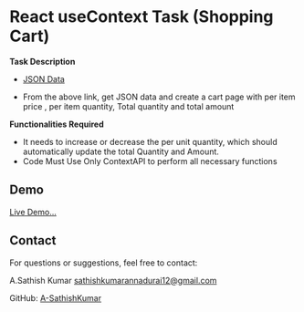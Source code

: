 # React useContext Task (Shopping Cart)

**Task Description**

 - [JSON Data](https://drive.google.com/file/d/1mBA4azCOF4ouh5iVie-Pe7F_CX2d-gYD/view)

 - From the above link, get JSON data and create a cart page with per item price , per item quantity, Total quantity and total amount


**Functionalities Required**

 - It needs to increase or decrease the per unit quantity, which should automatically update the total Quantity and Amount.
 - Code Must Use Only ContextAPI  to perform all necessary functions

## Demo
[Live Demo...](https://react-usecontextapi.netlify.app/)

## Contact
For questions or suggestions, feel free to contact:

A.Sathish Kumar [sathishkumarannadurai12@gmail.com](mailto:sathishkumarannadurai12gmail.com)

GitHub: [A-SathishKumar](https://github.com/A-SathishKumar)
